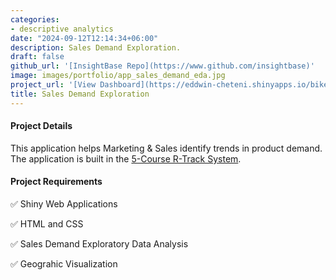 ```yaml
---
categories:
- descriptive analytics
date: "2024-09-12T12:14:34+06:00"
description: Sales Demand Exploration.
draft: false
github_url: '[InsightBase Repo](https://www.github.com/insightbase)'
image: images/portfolio/app_sales_demand_eda.jpg
project_url: '[View Dashboard](https://eddwin-cheteni.shinyapps.io/bike-sales-app/)'
title: Sales Demand Exploration
---
```


#### Project Details

This application helps Marketing & Sales identify trends in product demand. The application is built in the [5-Course R-Track System](https://university.business-science.io/p/5-course-bundle-machine-learning-web-apps-time-series).

#### Project Requirements

✅ Shiny Web Applications

✅ HTML and CSS

✅ Sales Demand  Exploratory  Data Analysis

✅ Geograhic Visualization